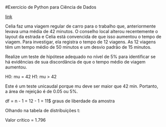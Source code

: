 #Exercício de Python para Ciência de Dados

[link](https://youtu.be/ILMx2seV2hM?si=c0bq3ELItaFyhjOf)

Celia faz uma viagem regular de carro para o trabalho que, anteriormente levava uma média de 42 minutos. O conselho local alterou recentemente o layout da estrada e Celia está convencida de que isso aumentou o tempo de viagem. Para investigar, ela registra o tempo de 12 viagens. As 12 viagens têm um tempo médio de 50 minutos e um desvio padrão de 15 minutos.

Realize um teste de hipótese adequado no nível de 5% para identificar se há evidências de sua discordância de que o tempo médio de viagem aumentou.

H0: mu = 42
H1: mu > 42

Este é um teste unicaudal porque mu deve ser maior que 42 min. Portanto, a área de rejeição é de 0.05 ou 5%.

df = n - 1 = 12 - 1 = 11$ graus de liberdade da amostra

Olhando na tabela de distribuições t:

Valor crítico = 1.796